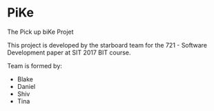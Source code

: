 # PiKe
The Pick up biKe Projet

This project is developed by the starboard team for the 721 - Software Development paper at SIT 2017 BIT course.

Team is formed by:
- Blake
- Daniel
- Shiv
- Tina
